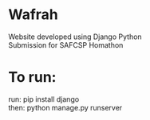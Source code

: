 # Wafrah

Website developed using Django Python  
Submission for SAFCSP Homathon  
  
  # To run:

  run: pip install django  
  then: python manage.py runserver